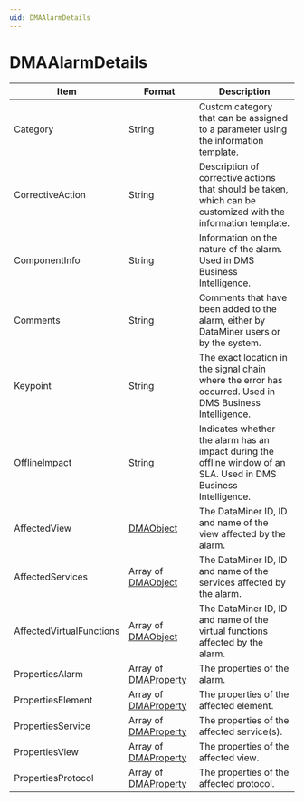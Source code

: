 ```yaml
---
uid: DMAAlarmDetails
---
```


# DMAAlarmDetails

| Item | Format | Description |
|--|--|--|
| Category | String | Custom category that can be assigned to a parameter using the information template. |
| CorrectiveAction | String | Description of corrective actions that should be taken, which can be customized with the information template. |
| ComponentInfo | String | Information on the nature of the alarm. Used in DMS Business Intelligence. |
| Comments | String | Comments that have been added to the alarm, either by DataMiner users or by the system. |
| Keypoint | String | The exact location in the signal chain where the error has occurred. Used in DMS Business Intelligence. |
| OfflineImpact | String | Indicates whether the alarm has an impact during the offline window of an SLA. Used in DMS Business Intelligence. |
| AffectedView | [DMAObject](xref:DMAObject) | The DataMiner ID, ID and name of the view affected by the alarm. |
| AffectedServices | Array of [DMAObject](xref:DMAObject) | The DataMiner ID, ID and name of the services affected by the alarm. |
| AffectedVirtualFunctions | Array of [DMAObject](xref:DMAObject) | The DataMiner ID, ID and name of the virtual functions affected by the alarm. |
| PropertiesAlarm | Array of [DMAProperty](xref:DMAProperty) | The properties of the alarm. |
| PropertiesElement | Array of [DMAProperty](xref:DMAProperty) | The properties of the affected element. |
| PropertiesService | Array of [DMAProperty](xref:DMAProperty) | The properties of the affected service(s). |
| PropertiesView | Array of [DMAProperty](xref:DMAProperty) | The properties of the affected view. |
| PropertiesProtocol | Array of [DMAProperty](xref:DMAProperty) | The properties of the affected protocol. |
